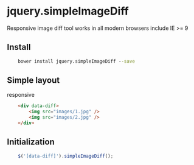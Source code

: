 # jquery.simpleImageDiff

Responsive image diff tool works in all modern browsers include IE >= 9
 
## Install
```cmd
    bower install jquery.simpleImageDiff --save
```
 
## Simple layout
responsive
<br/>
```html
    <div data-diff>
        <img src="images/1.jpg" />
        <img src="images/2.jpg" />
    </div> 
```

## Initialization
```js
    $('[data-diff]').simpleImageDiff();
```